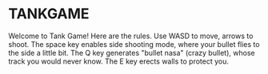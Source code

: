 # TANKGAME
Welcome to Tank Game! Here are the rules.
Use WASD to move, arrows to shoot.
The space key enables side shooting mode, where your bullet flies to the side a little bit.
The Q key generates "bullet nasa" (crazy bullet), whose track you would never know.
The E key erects walls to protect you.
